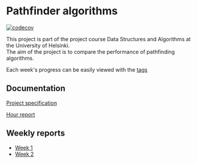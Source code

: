 # Pathfinder algorithms

[![codecov](https://codecov.io/gh/yusifsalam/pathfinder_tira/branch/main/graph/badge.svg?token=7WFH83VS5H)](https://codecov.io/gh/yusifsalam/pathfinder_tira)

This project is part of the project course Data Structures and Algorithms at the University of Helsinki.  
The aim of the project is to compare the performance of pathfinding algorithms.

Each week's progress can be easily viewed with the [tags](https://github.com/yusifsalam/pathfinder_tira/tags)

## Documentation

[Project specification](https://github.com/yusifsalam/pathfinder_tira/blob/main/Documentation/Specification.md)

[Hour report](https://github.com/yusifsalam/pathfinder_tira/blob/main/Documentation/Hour_report.md)

## Weekly reports

- [Week 1](https://github.com/yusifsalam/pathfinder_tira/blob/main/Documentation/Weekly%20reports/Week1.md)
- [Week 2](https://github.com/yusifsalam/pathfinder_tira/blob/main/Documentation/Weekly%20reports/Week2.md)
  <!-- - [Week 3](https://github.com/yusifsalam/pathfinder_tira/blob/main/Documentation/Weekly%20reports/Week3.md) -->
  <!-- - [Week 4](https://github.com/yusifsalam/pathfinder_tira/blob/main/Documentation/Weekly%20reports/Week4.md) -->
  <!-- - [Week 5](https://github.com/yusifsalam/pathfinder_tira/blob/main/Documentation/Weekly%20reports/Week5.md) -->
  <!-- - [Week 6](https://github.com/yusifsalam/pathfinder_tira/blob/main/Documentation/Weekly%20reports/Week6.md) -->
  <!-- - [Week 7](https://github.com/yusifsalam/pathfinder_tira/blob/main/Documentation/Weekly%20reports/Week7.md) -->
